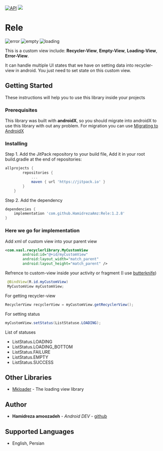 
[![API](https://img.shields.io/badge/API-16%2B-brightgreen.svg?style=flat)](https://android-arsenal.com/api?level=16)
[![](https://jitpack.io/v/HamidrezaAmz/Rele.svg)](https://jitpack.io/#HamidrezaAmz/Rele)

# Rele
![error](https://user-images.githubusercontent.com/13493645/48548518-633d1300-e8e2-11e8-887c-b7079fe24f34.PNG)
![empty](https://user-images.githubusercontent.com/13493645/48548524-6a642100-e8e2-11e8-924c-988958bd51a1.PNG)
![loading](https://user-images.githubusercontent.com/13493645/48548510-5b7d6e80-e8e2-11e8-930c-e52cefa8408b.PNG)

This is a custom view include: **Recycler-View**, **Empty-View**, **Loading-View**, **Error-View**.

It can handle multiple UI states that we have on setting data into recycler-view in android. 
You just need to set state on this custom view. 


## Getting Started

These instructions will help you to use this library inside your projects

### Prerequisites

This library was built with **androidX**, so you should migrate into androidX to use this library with out any problem. For migration you can use [Migrating to AndroidX](https://developer.android.com/jetpack/androidx/migrate)

### Installing

Step 1. Add the JitPack repository to your build file,
Add it in your root build.gradle at the end of repositories:

```gradle
allprojects {
        repositories {
            ...
            maven { url 'https://jitpack.io' }
        }
    }
```

Step 2. Add the dependency

```gradle
dependencies {
    implementation 'com.github.HamidrezaAmz:Rele:1.2.8'
}
```

### Here we go for implementation

Add xml of custom view into your parent view
```xml
<com.vasl.recyclerlibrary.MyCustomView
        android:id="@+id/myCustomView"
        android:layout_width="match_parent"
        android:layout_height="match_parent" />
```

Refrence to custom-view inside your activity or fragment (I use [butterknife](https://github.com/JakeWharton/butterknife/))
```java
 @BindView(R.id.myCustomView)
 MyCustomView myCustomView;
```

For getting recycler-view
```java
RecyclerView recyclerView = myCustomView.getRecyclerView();
```

For setting status
```java
myCustomView.setStatus(ListStatuse.LOADING);
```

List of statuses
- ListStatus.LOADING
- ListStatus.LOADING_BOTTOM
- ListStatus.FAILURE
- ListStatus.EMPTY
- ListStatus.SUCCESS


## Other Libraries

* [Mkloader](https://github.com/nntuyen/mkloader) - The loading view library


## Author

* **Hamidreza amoozadeh** - *Android DEV* - [github](https://github.com/HamidrezaAmz)


## Supported Languages
* English, Persian


